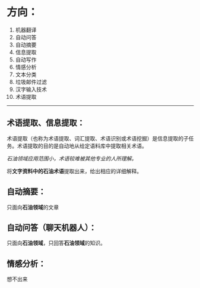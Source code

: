 # 方向：
1. 机器翻译
2. 自动问答
3. 自动摘要
4. 信息提取
5. 自动写作
6. 情感分析
7. 文本分类
8. 垃圾邮件过滤
9. 汉字输入技术
10. 术语提取
---

## 术语提取、信息提取：
术语提取（也称为术语提取、词汇提取、术语识别或术语挖掘）是信息提取的子任务。术语提取的目的是自动地从给定语料库中提取相关术语。

*石油领域应用范围小，术语较难被其他专业的人所理解。*

将**文字资料中的石油术语**提取出来，给出相应的详细解释。

## 自动摘要：
只面向**石油领域**的文章

## 自动问答（聊天机器人）：
只面向**石油领域**，只回答**石油领域**的知识。

## 情感分析：
想不出来
